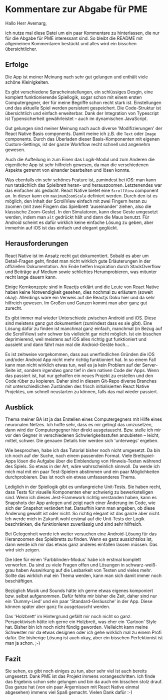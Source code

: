 # Kommentare zur Abgabe für PME

Hallo Herr Avemarg,

ich nutze mal diese Datei um ein paar Kommentare zu hinterlassen, die nur für die Abgabe für PME interessant sind. So bleibt die README mit allgemeinen Kommentaren bestückt und alles wird ein bisschen übersichtlicher.

## Erfolge

Die App ist meiner Meinung nach sehr gut gelungen und enthält viele schöne Kleinigkeiten.

Es gibt verschiedene Spracheinstellungen, ein schlüssiges Desgin, eine komplett funktionierende Spiellogik, sogar schon mit einem ersten Computergegner, der für meine Begriffe schon recht stark ist. Einstellungen und das aktuelle Spiel werden persistent gespeichert. Die Code-Struktur ist übersichtlich und einfach erweiterbar. Dank der Integration von Typescript ist Typensicherheit gewährleistet – auch im dynamischen JavaScript.

Gut gelungen sind meiner Meinung nach auch diverse 'Modifizierungen' der React Native Basis components. Damit meine ich z.B. die `Text` oder `Image` components. Durch das Überladen dieser Basis-Komponenten mit eigenen Custom-Settings, ist der ganze Workflow recht schnell und angenehm gewesen.

Auch die Aufteilung in zum Einen das Logik-Modul und zum Anderen die eigentliche App ist sehr hilfreich gewesen, da man die verschiedenen Aspekte getrennt von einander bearbeiten und lösen konnte.

Was ebenfalls ein sehr schönes Feature ist, zumindest bei iOS: man kann nun tatsächlich das Spielbrett heran- und herauszoomen. Letztenendes war das einfacher als gedacht. React Native bietet eine `ScrollView` component an. In dieser kann ein `maximumZoomScale` definiert werden. Durch den ist es möglich, den Inhalt der ScrollView einfach mit zwei Fingern heran zu zoomen (mit zwei Fingern das Spielbrett 'auseinander' ziehen, also die klassische Zoom-Geste). In den Simulatoren, kann diese Geste umgesetzt werden, indem man `alt` gedrückt hält und dann die Maus benutzt. Für Android scheint es dafür wirklich keine einfache Lösung zu geben, aber immerhin auf iOS ist das einfach und elegant geglückt.

## Herausforderungen

React Native ist im Ansatz recht gut dokumentiert. Sobald es aber um Detail-Fragen geht, findet man nicht wirklich gute Erläuterungen in der offiziellen Dokumentation. Am Ende helfen Inspiration durch StackOverflow und Beiträge auf Medium sowie schlichtes Herumprobieren, was mitunter recht lange dauern kann.

Einige Kernkonzepte sind in Reactjs erklärt und die Leute von React Native haben keine Notwendigkeit gesehen, dies nochmal zu erläutern (soweit okay). Allerdings wäre ein Verweis auf die Reactjs Doku hier und da sehr hilfreich gewesen. Im Großen und Ganzen kommt man aber ganz gut zurecht.

Es gibt immer mal wieder Unterschiede zwischen Android und iOS. Diese sind meistens ganz gut dokumentiert (zumindest dass es sie gibt). Eine Lösung dafür zu finden ist manchmal ganz einfach, manchmal (in Bezug auf die ScrollView) sehr schwer bis vielleicht gar nicht möglich. Ist ein bisschen deprimierend, weil meistens auf iOS alles richtig gut funktioniert und aussieht und dann fährt man mal die Android-Geräte hoch...

Es ist zeitweise vorgekommen, dass aus unerfindlichen Gründen die iOS und/oder Android App nicht mehr richtig funktioniert hat. In so einem Fall kann man nicht wirklich etwas tun, weil es ja kein Problem auf der Server-Seite ist, sondern irgendwo ganz tief in dem nativen Code der Apps. Wenn das passiert ist, hat nur geholfen ein neues Projekt zu erstellen und den Code rüber zu kopieren. Daher sind in diesem Git-Repo diverse Branches mit unterschiedlichen Zuständen des frisch initialisierten React Native Projektes, um schnell neustarten zu können, falls das mal wieder passiert.

## Ausblick

Thema meiner BA ist ja das Erstellen eines Computergegners mit Hilfe eines neuronalen Netzes. Ich hoffe sehr, dass es mir gelingt das umzusetzen, dann wird der Computergegner hier direkt ausgetauscht. Bzw. stelle ich mir vor den Gegner in verschiedenen Schwierigkeitsstufen anzubieten – leicht, mittel, schwer. Die genauen Details hier werden sich 'unterwegs' ergeben.

Wie besprochen, habe ich das Tutorial bisher noch nicht umgesetzt. Da bin ich noch auf der Suche, nach einem passenden Format. Viele Brettspiel-Apps lösen die Aufgabe über die Einblendung von Hinweis-Texten während des Spiels. So etwas in der Art, wäre wahrscheinlich sinnvoll. Da werde ich mich mal mit ein paar Test-Spielern abstimmen und ein paar Möglichkeiten durchprobieren. Das ist noch ein etwas umfassenderes Thema.

Lediglich in der Spiellogik gibt es umfangreiche Unit-Tests. Sie haben recht, dass Tests für visuelle Komponenten eher schwierig zu bewerkstelligen sind. Wenn ich dieses Jest-Framework richtig verstanden haben, kann es Snapshots der App anlegen und zeigt nach einer Änderung im Code, wie sich der Snapshot verändert hat. Daraufhin kann man angeben, ob diese Änderung gewollt ist oder nicht. So richtig elegant ist das ganze aber nicht. Ich werde mich in Zukunft wohl erstmal auf die Unit-Tests der Logik beschränken, die funktionieren zuverlässig und sind sehr hilfreich.

Bei Gelegenheit werde ich weiter versuchen eine Android-Lösung für das Heranzoomen des Spielbretts zu finden. Wenn es ganz aussichtslos ist, dann werde ich mir das etwas ganz anderes einfallen lassen müssen. Das wird sich zeigen.

Die Idee für einen 'Farbblinden-Modus' habe ich erstmal komplett verworfen. Da sind zu viele Fragen offen und Lösungen in schwarz-weiß-grau haben Auswirkung auf die Lesbarkeit von Texten und vieles mehr. Sollte das wirklich mal ein Thema werden, kann man sich damit immer noch beschäftigen.

Bezüglich Musik und Sounds hätte ich gerne etwas eigenes komponiert bzw. selbst aufgenommen. Dafür fehlte mir bisher die Zeit, daher sind nur ein 'Dummy-Lied' und ein paar 'Standard-Geräusche' in der App. Diese können später aber ganz fix ausgetauscht werden.

Das 'Holzbrett' im Hintergrund gefällt mir noch nicht so ganz. Perspektivisch hätte ich gerne ein Holzbrett, was eher ein 'Cartoon' Style hat. Bisher bin ich noch nicht fündig geworden. Vielleicht kann meine Schwester mir da etwas designen oder ich gehe wirklich mal zu einem Profi dafür. Die bisherige Lösung ist auch okay, aber ein bisschen Perfektionist ist man ja schon. ;-)

## Fazit

Sie sehen, es gibt noch einiges zu tun, aber sehr viel ist auch bereits umgesetzt. Dank PME ist das Projekt immens vorangeschritten. Ich finde das Ergebnis schon sehr gelungen und bin da auch ein bisschen stolz drauf. Das ganze hat (von ein paar Ärgernissen mit React Native einmal abgesehen) immens viel Spaß gemacht. Vielen Dank dafür :-)